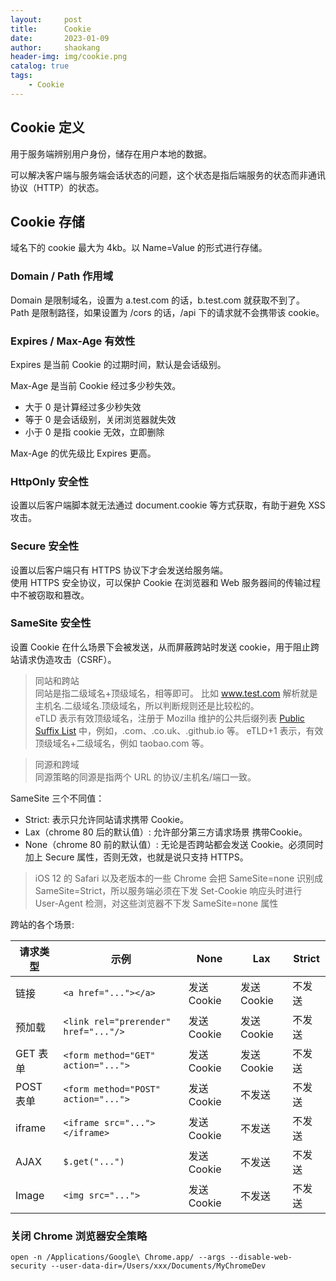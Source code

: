 ```yaml
---
layout:     post
title:      Cookie
date:       2023-01-09
author:     shaokang
header-img: img/cookie.png
catalog: true
tags:
    - Cookie
---
```


## Cookie 定义
用于服务端辨别用户身份，储存在用户本地的数据。

可以解决客户端与服务端会话状态的问题，这个状态是指后端服务的状态而非通讯协议（HTTP）的状态。

## Cookie 存储
域名下的 cookie 最大为 4kb。以 Name=Value 的形式进行存储。

### Domain / Path 作用域
Domain 是限制域名，设置为 a.test.com 的话，b.test.com 就获取不到了。
Path 是限制路径，如果设置为 /cors 的话，/api 下的请求就不会携带该 cookie。


### Expires / Max-Age 有效性
Expires 是当前 Cookie 的过期时间，默认是会话级别。

Max-Age 是当前 Cookie 经过多少秒失效。
* 大于 0 是计算经过多少秒失效
* 等于 0 是会话级别，关闭浏览器就失效
* 小于 0 是指 cookie 无效，立即删除

Max-Age 的优先级比 Expires 更高。

### HttpOnly 安全性
设置以后客户端脚本就无法通过 document.cookie 等方式获取，有助于避免 XSS 攻击。

### Secure 安全性
设置以后客户端只有 HTTPS 协议下才会发送给服务端。  
使用 HTTPS 安全协议，可以保护 Cookie 在浏览器和 Web 服务器间的传输过程中不被窃取和篡改。

### SameSite 安全性
设置 Cookie 在什么场景下会被发送，从而屏蔽跨站时发送 cookie，用于阻止跨站请求伪造攻击（CSRF）。

>同站和跨站  
>同站是指二级域名+顶级域名，相等即可。
>比如 www.test.com 解析就是 主机名.二级域名.顶级域名，所以判断规则还是比较松的。  
>eTLD 表示有效顶级域名，注册于 Mozilla 维护的公共后缀列表 [Public Suffix List](https://publicsuffix.org/list/public_suffix_list.dat) 中，例如，.com、.co.uk、.github.io 等。
eTLD+1 表示，有效顶级域名+二级域名，例如 taobao.com 等。

>同源和跨域  
>同源策略的同源是指两个 URL 的协议/主机名/端口一致。


SameSite 三个不同值：
* Strict: 表示只允许同站请求携带 Cookie。
* Lax（chrome 80 后的默认值）: 允许部分第三方请求场景 携带Cookie。
* None（chrome 80 前的默认值）: 无论是否跨站都会发送 Cookie。必须同时加上 Secure 属性，否则无效，也就是说只支持 HTTPS。

>iOS 12 的 Safari 以及老版本的一些 Chrome 会把 SameSite=none 识别成 SameSite=Strict，所以服务端必须在下发 Set-Cookie 响应头时进行 User-Agent 检测，对这些浏览器不下发 SameSite=none 属性


跨站的各个场景:

|请求类型| 示例 | None | Lax | Strict |
| ---- | ---- | --- | --- | --- |
|链接| `<a href="..."></a>`| 发送 Cookie |发送 Cookie|不发送|
|预加载| `<link rel="prerender" href="..."/>` | 发送 Cookie |发送 Cookie|不发送|
|GET 表单|	`<form method="GET" action="...">` | 发送 Cookie |发送 Cookie|不发送|
|POST 表单|	`<form method="POST" action="...">` | 发送 Cookie|不发送|不发送|
|iframe| `<iframe src="..."></iframe>` |发送 Cookie|不发送|不发送|
|AJAX|	`$.get("...")`	| 发送 Cookie	|不发送|不发送|
|Image|	`<img src="...">` | 发送 Cookie	|不发送|不发送|

### 关闭 Chrome 浏览器安全策略
```
open -n /Applications/Google\ Chrome.app/ --args --disable-web-security --user-data-dir=/Users/xxx/Documents/MyChromeDev
```
